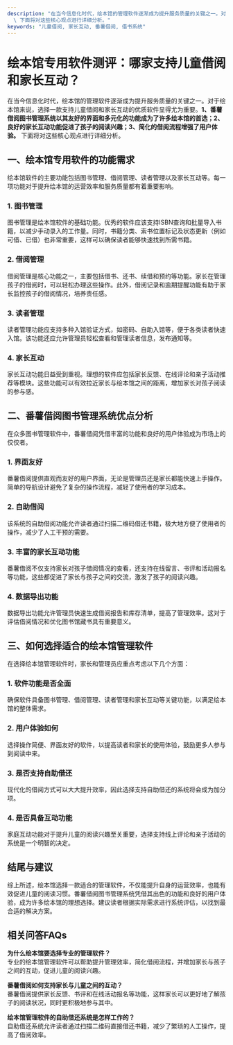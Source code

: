 ```yaml
---
description: "在当今信息化时代，绘本馆的管理软件逐渐成为提升服务质量的关键之一。对于绘本馆来说，选择一款支持儿童借阅和家长互动的优质软件显得尤为重要。**1、番薯借阅图书管理系统以其友好的界面和多元化的功能成为了许多绘本馆的首选；2、良好的家长互动功能促进了孩子的阅读兴趣；3、简化的借阅流程增强了用户体验。**\
  \ 下面将对这些核心观点进行详细分析。"
keywords: "儿童借阅, 家长互动, 番薯借阅, 借书系统"
---
```

# 绘本馆专用软件测评：哪家支持儿童借阅和家长互动？

在当今信息化时代，绘本馆的管理软件逐渐成为提升服务质量的关键之一。对于绘本馆来说，选择一款支持儿童借阅和家长互动的优质软件显得尤为重要。**1、番薯借阅图书管理系统以其友好的界面和多元化的功能成为了许多绘本馆的首选；2、良好的家长互动功能促进了孩子的阅读兴趣；3、简化的借阅流程增强了用户体验。** 下面将对这些核心观点进行详细分析。

## 一、绘本馆专用软件的功能需求

绘本馆软件的主要功能包括图书管理、借阅管理、读者管理以及家长互动等。每一项功能对于提升绘本馆的运营效率和服务质量都有着重要影响。

### 1. 图书管理

图书管理是绘本馆软件的基础功能。优秀的软件应该支持ISBN查询和批量导入书籍，以减少手动录入的工作量。同时，书籍分类、索书位置标记及状态更新（例如可借、已借）也非常重要，这样可以确保读者能够快速找到所需书籍。

### 2. 借阅管理

借阅管理是核心功能之一，主要包括借书、还书、续借和预约等功能。家长在管理孩子的借阅时，可以轻松办理这些操作。此外，借阅记录和逾期提醒功能有助于家长监控孩子的借阅情况，培养责任感。

### 3. 读者管理

读者管理功能应支持多种入馆验证方式，如密码、自助入馆等，便于各类读者快速入馆。该功能还应允许管理员轻松查看和管理读者信息，发布通知等。

### 4. 家长互动

家长互动功能日益受到重视。理想的软件应包括家长反馈、在线评论和亲子活动推荐等模块。这些功能可以有效拉近家长与绘本馆之间的距离，增加家长对孩子阅读的参与感。

## 二、番薯借阅图书管理系统优点分析

在众多图书管理软件中，番薯借阅凭借丰富的功能和良好的用户体验成为市场上的佼佼者。

### 1. 界面友好

番薯借阅提供直观而友好的用户界面，无论是管理员还是家长都能快速上手操作。简单的导航设计避免了复杂的操作流程，减轻了使用者的学习成本。

### 2. 自助借阅

该系统的自助借阅功能允许读者通过扫描二维码借还书籍，极大地方便了使用者的操作，减少了人工干预的需要。

### 3. 丰富的家长互动功能

番薯借阅不仅支持家长对孩子借阅情况的查看，还支持在线留言、书评和活动报名等功能，这些都促进了家长与孩子之间的交流，激发了孩子的阅读兴趣。

### 4. 数据导出功能

数据导出功能允许管理员快速生成借阅报告和库存清单，提高了管理效率。这对于评估借阅情况和优化图书馆藏书具有重要意义。

## 三、如何选择适合的绘本馆管理软件

在选择绘本馆管理软件时，家长和管理员应重点考虑以下几个方面：

### 1. 软件功能是否全面

确保软件具备图书管理、借阅管理、读者管理和家长互动等关键功能，以满足绘本馆的整体需求。

### 2. 用户体验如何

选择操作简便、界面友好的软件，以提高读者和家长的使用体验，鼓励更多人参与到阅读中来。

### 3. 是否支持自助借还

现代化的借阅方式可以大大提升效率，因此选择支持自助借还的系统将会成为加分项。

### 4. 是否具备互动功能

家庭互动功能对于提升儿童的阅读兴趣至关重要，选择支持线上评论和亲子活动的系统是一个明智的决定。

## 结尾与建议

综上所述，绘本馆选择一款适合的管理软件，不仅能提升自身的运营效率，也能有效促进儿童的阅读习惯。番薯借阅图书管理系统凭借其出色的功能和良好的用户体验，成为许多绘本馆的理想选择。建议读者根据实际需求进行系统评估，以找到最合适的解决方案。

## 相关问答FAQs

**为什么绘本馆要选择专业的管理软件？**  
专业的绘本馆管理软件可以帮助提升管理效率，简化借阅流程，并增加家长与孩子之间的互动，促进儿童的阅读兴趣。

**番薯借阅如何支持家长与儿童之间的互动？**  
番薯借阅提供家长反馈、书评和在线活动报名等功能，这样家长可以更好地了解孩子的阅读状况，同时更积极地参与其中。

**绘本馆管理软件的自助借还系统是怎样工作的？**  
自助借还系统允许读者通过扫描二维码直接借还书籍，减少了繁琐的人工操作，提高了借阅效率。
